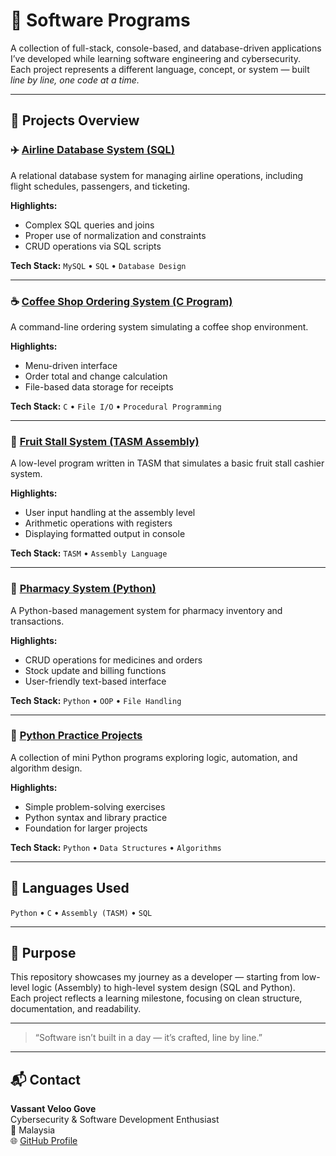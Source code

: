 # 🧠 Software Programs
A collection of full-stack, console-based, and database-driven applications I’ve developed while learning software engineering and cybersecurity.  
Each project represents a different language, concept, or system — built *line by line, one code at a time.*

---

## 🧩 Projects Overview

### ✈️ [Airline Database System (SQL)](./Airline-Database-System-SQL)
A relational database system for managing airline operations, including flight schedules, passengers, and ticketing.

**Highlights:**
- Complex SQL queries and joins  
- Proper use of normalization and constraints  
- CRUD operations via SQL scripts  

**Tech Stack:** `MySQL` • `SQL` • `Database Design`

---

### ☕ [Coffee Shop Ordering System (C Program)](./Coffee-Shop-Ordering-System-C-Program)
A command-line ordering system simulating a coffee shop environment.

**Highlights:**
- Menu-driven interface  
- Order total and change calculation  
- File-based data storage for receipts  

**Tech Stack:** `C` • `File I/O` • `Procedural Programming`

---

### 🍎 [Fruit Stall System (TASM Assembly)](./Fruit-Stall-System-TASM)
A low-level program written in TASM that simulates a basic fruit stall cashier system.

**Highlights:**
- User input handling at the assembly level  
- Arithmetic operations with registers  
- Displaying formatted output in console  

**Tech Stack:** `TASM` • `Assembly Language`

---

### 💊 [Pharmacy System (Python)](./Pharmacy-System-Python)
A Python-based management system for pharmacy inventory and transactions.

**Highlights:**
- CRUD operations for medicines and orders  
- Stock update and billing functions  
- User-friendly text-based interface  

**Tech Stack:** `Python` • `OOP` • `File Handling`

---

### 🧠 [Python Practice Projects](./Python%20Practice)
A collection of mini Python programs exploring logic, automation, and algorithm design.

**Highlights:**
- Simple problem-solving exercises  
- Python syntax and library practice  
- Foundation for larger projects  

**Tech Stack:** `Python` • `Data Structures` • `Algorithms`

---

## 🧰 Languages Used
`Python` • `C` • `Assembly (TASM)` • `SQL`

---

## 📘 Purpose
This repository showcases my journey as a developer — starting from low-level logic (Assembly) to high-level system design (SQL and Python).  
Each project reflects a learning milestone, focusing on clean structure, documentation, and readability.

---

> “Software isn’t built in a day — it’s crafted, line by line.”

---

## 📬 Contact
**Vassant Veloo Gove**  
Cybersecurity & Software Development Enthusiast  
📍 Malaysia  
🌐 [GitHub Profile](https://github.com/Despereaux0)

